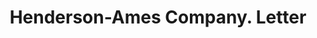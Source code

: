 ---
doi: 10.7916/D80V9QZ9
date_other: '1924'
date_other_textual: '1924'
form: correspondence
genre:
- Letters (correspondence)
name:
- Henderson-Ames Company
object_in_context_url: https://biggert.cul.columbia.edu/items/view/ave_biggert_01809
subject_hierarchical_geographic:
- Kalamazoo, Michigan, United States
subject_name:
- Henderson-Ames Company
title: Henderson-Ames Company. Letter
sort_title: Henderson-Ames Company. Letter
call_number: ave_biggert_01809
coordinates:
- 42.29,-85.58583333333333
pid: ave_biggert_01809
identifiers: ave_biggert_01809
permalink: /biggert/ave_biggert_01809/
layout: iiif-image-page
---